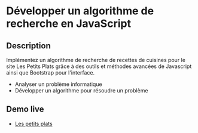 # Développer un algorithme de recherche en JavaScript

## Description 

Implémentez un algorithme de recherche de recettes de cuisines pour le site Les Petits Plats grâce à des outils et méthodes avancées de Javascript ainsi que Bootstrap pour l'interface.

- Analyser un problème informatique
- Développer un algorithme pour résoudre un problème

## Demo live


* [Les petits plats](https://webnume.github.io/Y.GABA_7_18032021/)

